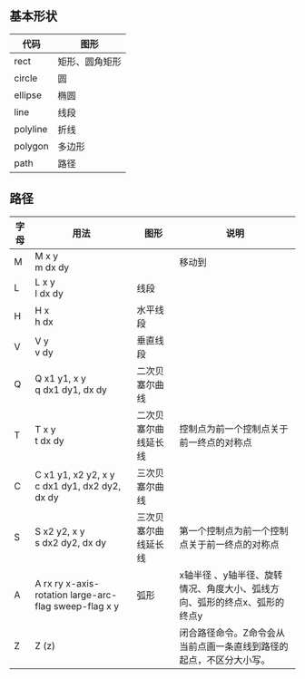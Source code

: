 ## 基本形状

代码  |  图形
----  |  ------
rect  |  矩形、圆角矩形
circle  |  圆
ellipse  |  椭圆
line  |  线段
polyline  |  折线
polygon  |  多边形
path  |  路径

## 路径

字母  |  用法  |  图形  |  说明
--  |  --  |  --  |  --
M  |  M x y <br> m dx dy  |    |  移动到
L  |  L x y <br> l dx dy  |  线段  | | 
H  |  H x <br> h dx  |  水平线段  | | 
V  |  V y <br> v dy  |  垂直线段  | | 
Q  |  Q x1 y1, x y <br> q dx1 dy1, dx dy  |  二次贝塞尔曲线  | | 
T  |  T x y <br> t dx dy  |  二次贝塞尔曲线延长线  |  控制点为前一个控制点关于前一终点的对称点  | 
C  |  C x1 y1, x2 y2, x y <br> c dx1 dy1, dx2 dy2, dx dy  |  三次贝塞尔曲线  | | 
S  |  S x2 y2, x y <br> s dx2 dy2, dx dy  |  三次贝塞尔曲线延长线   |   第一个控制点为前一个控制点关于前一终点的对称点  | 
A |  A rx ry x-axis-rotation large-arc-flag sweep-flag x y  |  弧形  |  x轴半径 、y轴半径、旋转情况、角度大小、弧线方向、弧形的终点x、弧形的终点y  | 
Z  |  Z (z)  |    |  闭合路径命令。Z命令会从当前点画一条直线到路径的起点，不区分大小写。
